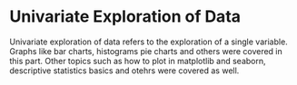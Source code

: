 # Univariate Exploration of Data

Univariate exploration of data refers to the exploration of a single variable. Graphs like bar charts, histograms pie charts and others
were covered in this part. Other topics such as how to plot in matplotlib and seaborn, descriptive statistics basics and otehrs were covered as well.
